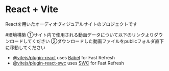 # React + Vite

Reactを用いたオーディオヴィジュアルサイトのプロジェクトです

#環境構築
①サイト内で使用される動画データについて以下のリンクよりダウンロードしてください
②ダウンロードした動画ファイルをpublicフォルダ直下に移動してください
- [@vitejs/plugin-react](https://github.com/vitejs/vite-plugin-react/blob/main/packages/plugin-react/README.md) uses [Babel](https://babeljs.io/) for Fast Refresh
- [@vitejs/plugin-react-swc](https://github.com/vitejs/vite-plugin-react-swc) uses [SWC](https://swc.rs/) for Fast Refresh
